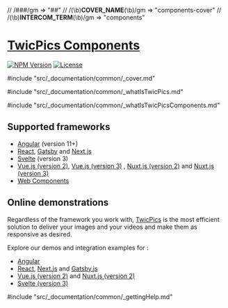 // /###/gm => "##"
// /(\b)__COVER_NAME__(\b)/gm => "components-cover"
// /(\b)__INTERCOM_TERM__(\b)/gm => "components"
# [TwicPics Components](https://www.npmjs.com/package/@twicpics/components)

[![NPM Version][npm-image]][npm-url]
[![License][license-image]][license-url]

#include "src/_documentation/common/_cover.md"

#include "src/_documentation/common/_whatIsTwicPics.md"

#include "src/_documentation/common/_whatIsTwicPicsComponents.md"

## Supported frameworks

- [Angular](__GITHUB_BLOB_PATH__/documentation/angular.md) (version 11+)
- [React](__GITHUB_BLOB_PATH__/documentation/react.md), [Gatsby](__GITHUB_BLOB_PATH__/documentation/gatsby.md) and [Next.js](__GITHUB_BLOB_PATH__/documentation/next.md)
- [Svelte](__GITHUB_BLOB_PATH__/documentation/svelte3.md) (version 3)
- [Vue.js (version 2)](__GITHUB_BLOB_PATH__/documentation/vue2.md), [Vue.js (version 3)](__GITHUB_BLOB_PATH__/documentation/vue3.md) , [Nuxt.js (version 2)](__GITHUB_BLOB_PATH__/documentation/nuxt2.md) and [Nuxt.js (version 3)](__GITHUB_BLOB_PATH__/documentation/nuxt3.md)
- [Web Components](__GITHUB_BLOB_PATH__/documentation/webComponents.md)

## Online demonstrations

Regardless of the framework you work with, [TwicPics](https://www.twicpics.com/?utm_source=github&utm_medium=organic&utm_campaign=components) is the most efficient solution to deliver your images and your videos and make them as responsive as desired.

Explore our demos and integration examples for : 
- [Angular](https://twicpics-angular-demo.netlify.app/?utm_source=sendinblue&utm_campaign=github&utm_medium=github)
- [React](https://twicpics-react-demo.netlify.app/?utm_source=sendinblue&utm_campaign=github&utm_medium=github), [Next.js](https://twicpics-next-demo.netlify.app/?utm_source=sendinblue&utm_campaign=github&utm_medium=github) and [Gatsby.js](https://twicpics-gatsby-demo.netlify.app/?utm_source=sendinblue&utm_campaign=github&utm_medium=github)
- [Vue.js (version 2)](https://twicpics-vue-demo.netlify.app/?utm_source=sendinblue&utm_campaign=github&utm_medium=github) and [Nuxt.js (version 2)](https://twicpics-nuxt-demo.netlify.app/?utm_source=sendinblue&utm_campaign=github&utm_medium=github)
- [Svelte (version 3)](https://twicpics-svelte-demo.netlify.app/?utm_source=sendinblue&utm_campaign=github&utm_medium=github)

#include "src/_documentation/common/_gettingHelp.md"

[license-image]: https://img.shields.io/npm/l/@twicpics/components.svg?style=flat-square
[license-url]: https://raw.githubusercontent.com/twicpics/components/master/LICENSE
[npm-image]: https://img.shields.io/badge/npm-v__NPM_IMAGE_PACKAGE_VERSION__-orange.svg?style=flat-square
[npm-url]: https://npmjs.org/package/@twicpics/components/v/__NPM_URL_PACKAGE_VERSION__